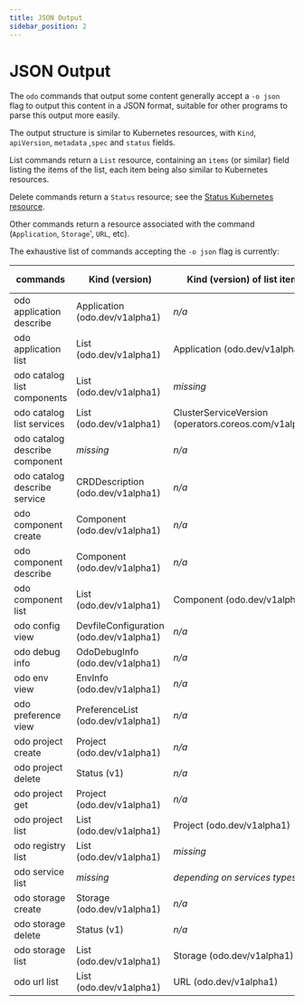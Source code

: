```yaml
---
title: JSON Output
sidebar_position: 2
---
```

# JSON Output

The `odo` commands that output some content generally accept a `-o json` flag to output this content in a JSON format, suitable for other programs to parse this output more easily.

The output structure is similar to Kubernetes resources, with `Kind`, `apiVersion`, `metadata` ,`spec` and `status` fields.

List commands return a `List` resource, containing an `items` (or similar) field listing the items of the list, each item being also similar to Kubernetes resources.

Delete commands return a `Status` resource; see the [Status Kubernetes resource](https://kubernetes.io/docs/reference/kubernetes-api/common-definitions/status/).

Other commands return a resource associated with the command (`Application`, `Storage`', `URL`, etc).

The exhaustive list of commands accepting the `-o json` flag is currently:

| commands                       | Kind (version)                          | Kind (version) of list items                                 | Complete content?         | 
|--------------------------------|-----------------------------------------|--------------------------------------------------------------|---------------------------|
| odo application describe       | Application (odo.dev/v1alpha1)          | *n/a*                                                        |no                         |
| odo application list           | List (odo.dev/v1alpha1)                 | Application (odo.dev/v1alpha1)                               | ?                         |
| odo catalog list components    | List (odo.dev/v1alpha1)                 | *missing* | yes |
| odo catalog list services      | List (odo.dev/v1alpha1)                 | ClusterServiceVersion (operators.coreos.com/v1alpha1)        | ?                         |
| odo catalog describe component | *missing*                               | *n/a*                                                        | yes                       |
| odo catalog describe service   | CRDDescription (odo.dev/v1alpha1)       | *n/a*                                                        | yes                       |
| odo component create           | Component (odo.dev/v1alpha1)            | *n/a*                                                        | yes                       |
| odo component describe         | Component (odo.dev/v1alpha1)            | *n/a*                                                        | yes                       |
| odo component list             | List (odo.dev/v1alpha1)                 | Component (odo.dev/v1alpha1)                                 | yes                       |
| odo config view                | DevfileConfiguration (odo.dev/v1alpha1) | *n/a*                                                        | yes                       |
| odo debug info                 | OdoDebugInfo (odo.dev/v1alpha1)         | *n/a*                                                        | yes                       |
| odo env view                   | EnvInfo (odo.dev/v1alpha1)              | *n/a*                                                        | yes                       |
| odo preference view            | PreferenceList (odo.dev/v1alpha1)       | *n/a*                                                        | yes                       |
| odo project create             | Project (odo.dev/v1alpha1)              | *n/a*                                                        | yes                       |
| odo project delete             | Status (v1)                             | *n/a*                                                        | yes                       |
| odo project get                | Project (odo.dev/v1alpha1)              | *n/a*                                                        | yes                       |
| odo project list               | List (odo.dev/v1alpha1)                 | Project (odo.dev/v1alpha1)                                   | yes                       |
| odo registry list              | List (odo.dev/v1alpha1)                 | *missing*                                                    | yes                       |
| odo service list               | *missing*                               | *depending on services types*                                | ?                         |
| odo storage create             | Storage (odo.dev/v1alpha1)              | *n/a*                                                        | yes                       |
| odo storage delete             | Status (v1)                             | *n/a*                                                        | yes                       |
| odo storage list               | List (odo.dev/v1alpha1)                 | Storage (odo.dev/v1alpha1)                                   | yes                       |
| odo url list                   | List (odo.dev/v1alpha1)                 | URL (odo.dev/v1alpha1)                                       | yes                       |
